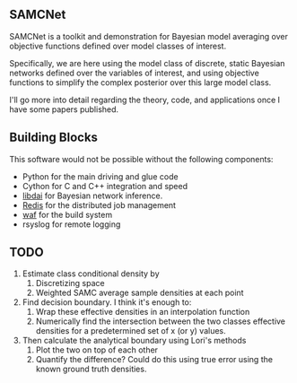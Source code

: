 ## SAMCNet

SAMCNet is a toolkit and demonstration for Bayesian model averaging over 
objective functions defined over model classes of interest.

Specifically, we are here using the model class of discrete, static Bayesian 
networks defined over the variables of interest, and using objective functions 
to simplify the complex posterior over this large model class.

I'll go more into detail regarding the theory, code, and applications once I 
have some papers published.

## Building Blocks

This software would not be possible without the following components:
- Python for the main driving and glue code
- Cython for C and C++ integration and speed
- [libdai](http://cs.ru.nl/~jorism/libDAI/) for Bayesian network inference.
- [Redis](http://redis.io) for the distributed job management
- [waf](http://code.google.com/p/waf/) for the build system
- rsyslog for remote logging

## TODO

1. Estimate class conditional density by
    1. Discretizing space
    2. Weighted SAMC average sample densities at each point
2. Find decision boundary. I think it's enough to:
    1. Wrap these effective densities in an interpolation function
    2. Numerically find the intersection between the two classes effective 
       densities for a predetermined set of x (or y) values.
3. Then calculate the analytical boundary using Lori's methods
    1. Plot the two on top of each other
    2. Quantify the difference? Could do this using true error using the known 
       ground truth densities.
